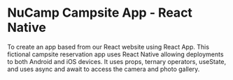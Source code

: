 # NuCamp Campsite App - React Native

To create an app based from our React website using React App. This fictional campsite reservation app uses React Native allowing deployments to both Android and iOS devices. It uses props, ternary operators, useState, and uses async and await to access the camera and photo gallery.
